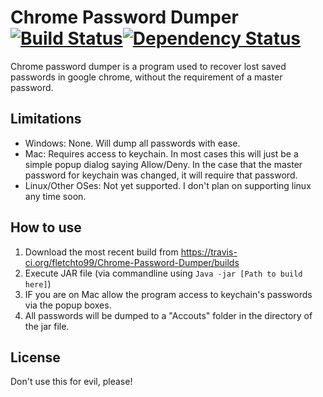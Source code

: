 # Chrome Password Dumper [![Build Status](https://travis-ci.org/fletchto99/Chrome-Password-Dumper.svg?branch=master)](https://travis-ci.org/fletchto99/Chrome-Password-Dumper)[![Dependency Status](https://www.versioneye.com/user/projects/550ba567a80b5fba7900018f/badge.svg?style=flat)](https://www.versioneye.com/user/projects/550ba567a80b5fba7900018f)

Chrome password dumper is a program used to recover lost saved passwords in google chrome, without the requirement of a master password.

## Limitations

* Windows: None. Will dump all passwords with ease.
* Mac: Requires access to keychain. In most cases this will just be a simple popup dialog saying Allow/Deny. In the case that the master password for keychain was changed, it will require that password. 
* Linux/Other OSes: Not yet supported. I don't plan on supporting linux any time soon.

## How to use

1. Download the most recent build from https://travis-ci.org/fletchto99/Chrome-Password-Dumper/builds
2. Execute JAR file (via commandline using `Java -jar [Path to build here]`)
3. IF you are on Mac allow the program access to keychain's passwords via the popup boxes.
4. All passwords will be dumped to a "Accouts" folder in the directory of the jar file.

## License
Don't use this for evil, please!
